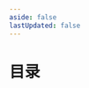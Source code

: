 ```yaml
---
aside: false
lastUpdated: false
---
```


<script setup>
import NavLink from '../../components/NavLink.vue';
const links=[{
    media: 'https://s21.ax1x.com/2024/06/25/pksd5uj.jpg',
    title: '读书笔记',
    url: '/notebook/index',
    target: '_self'
},{
    media: 'https://s1.ax1x.com/2023/04/11/ppOYs9x.jpg',
    title: '代码片段',
    url: '/codes/intro',
    target: '_self'
},{
    media: 'https://s1.ax1x.com/2023/04/11/ppOY1Nn.png',
    title: 'TypeScript 学习笔记',
    url: '/typescript/intro', 
    target: '_self'
},{
    media: 'https://s1.ax1x.com/2023/04/11/ppOtSCq.png',
    title: '计算机网络',
    url: '/network/http', 
    target: '_self'
},{
    media: 'https://s1.ax1x.com/2023/04/11/ppOtCvT.png',
    title: '前端每日积累',
    url: '/interview/catalog', 
    target: '_self'
},{
    media: 'https://s1.ax1x.com/2023/04/11/ppOt1qe.jpg',
    title: 'Markdown 语法',
    url: 'https://markdown.com.cn', 
    target: '_blank'
},{
    media: 'https://s21.ax1x.com/2024/06/01/pk8vGk9.jpg',
    title: 'webpack 学习笔记',
    url: '/webpack/index',
    target: '_self'
},{
    media: 'https://s21.ax1x.com/2024/06/01/pk8vUl6.jpg',
    title: 'Vue3 开发模板',
    url: '/scaffold/chapter-1',
    target: '_self'
}]
</script>

# 目录

<nav-link :links="links"/>
